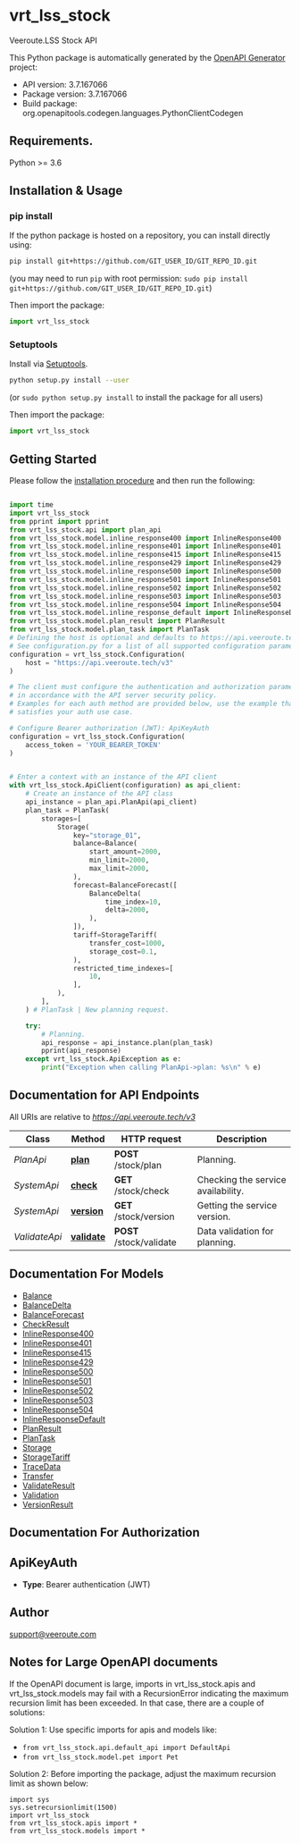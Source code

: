 # vrt_lss_stock
Veeroute.LSS Stock API

This Python package is automatically generated by the [OpenAPI Generator](https://openapi-generator.tech) project:

- API version: 3.7.167066
- Package version: 3.7.167066
- Build package: org.openapitools.codegen.languages.PythonClientCodegen

## Requirements.

Python >= 3.6

## Installation & Usage
### pip install

If the python package is hosted on a repository, you can install directly using:

```sh
pip install git+https://github.com/GIT_USER_ID/GIT_REPO_ID.git
```
(you may need to run `pip` with root permission: `sudo pip install git+https://github.com/GIT_USER_ID/GIT_REPO_ID.git`)

Then import the package:
```python
import vrt_lss_stock
```

### Setuptools

Install via [Setuptools](http://pypi.python.org/pypi/setuptools).

```sh
python setup.py install --user
```
(or `sudo python setup.py install` to install the package for all users)

Then import the package:
```python
import vrt_lss_stock
```

## Getting Started

Please follow the [installation procedure](#installation--usage) and then run the following:

```python

import time
import vrt_lss_stock
from pprint import pprint
from vrt_lss_stock.api import plan_api
from vrt_lss_stock.model.inline_response400 import InlineResponse400
from vrt_lss_stock.model.inline_response401 import InlineResponse401
from vrt_lss_stock.model.inline_response415 import InlineResponse415
from vrt_lss_stock.model.inline_response429 import InlineResponse429
from vrt_lss_stock.model.inline_response500 import InlineResponse500
from vrt_lss_stock.model.inline_response501 import InlineResponse501
from vrt_lss_stock.model.inline_response502 import InlineResponse502
from vrt_lss_stock.model.inline_response503 import InlineResponse503
from vrt_lss_stock.model.inline_response504 import InlineResponse504
from vrt_lss_stock.model.inline_response_default import InlineResponseDefault
from vrt_lss_stock.model.plan_result import PlanResult
from vrt_lss_stock.model.plan_task import PlanTask
# Defining the host is optional and defaults to https://api.veeroute.tech/v3
# See configuration.py for a list of all supported configuration parameters.
configuration = vrt_lss_stock.Configuration(
    host = "https://api.veeroute.tech/v3"
)

# The client must configure the authentication and authorization parameters
# in accordance with the API server security policy.
# Examples for each auth method are provided below, use the example that
# satisfies your auth use case.

# Configure Bearer authorization (JWT): ApiKeyAuth
configuration = vrt_lss_stock.Configuration(
    access_token = 'YOUR_BEARER_TOKEN'
)


# Enter a context with an instance of the API client
with vrt_lss_stock.ApiClient(configuration) as api_client:
    # Create an instance of the API class
    api_instance = plan_api.PlanApi(api_client)
    plan_task = PlanTask(
        storages=[
            Storage(
                key="storage_01",
                balance=Balance(
                    start_amount=2000,
                    min_limit=2000,
                    max_limit=2000,
                ),
                forecast=BalanceForecast([
                    BalanceDelta(
                        time_index=10,
                        delta=2000,
                    ),
                ]),
                tariff=StorageTariff(
                    transfer_cost=1000,
                    storage_cost=0.1,
                ),
                restricted_time_indexes=[
                    10,
                ],
            ),
        ],
    ) # PlanTask | New planning request.

    try:
        # Planning.
        api_response = api_instance.plan(plan_task)
        pprint(api_response)
    except vrt_lss_stock.ApiException as e:
        print("Exception when calling PlanApi->plan: %s\n" % e)
```

## Documentation for API Endpoints

All URIs are relative to *https://api.veeroute.tech/v3*

Class | Method | HTTP request | Description
------------ | ------------- | ------------- | -------------
*PlanApi* | [**plan**](docs/PlanApi.md#plan) | **POST** /stock/plan | Planning.
*SystemApi* | [**check**](docs/SystemApi.md#check) | **GET** /stock/check | Checking the service availability.
*SystemApi* | [**version**](docs/SystemApi.md#version) | **GET** /stock/version | Getting the service version.
*ValidateApi* | [**validate**](docs/ValidateApi.md#validate) | **POST** /stock/validate | Data validation for planning.


## Documentation For Models

 - [Balance](docs/Balance.md)
 - [BalanceDelta](docs/BalanceDelta.md)
 - [BalanceForecast](docs/BalanceForecast.md)
 - [CheckResult](docs/CheckResult.md)
 - [InlineResponse400](docs/InlineResponse400.md)
 - [InlineResponse401](docs/InlineResponse401.md)
 - [InlineResponse415](docs/InlineResponse415.md)
 - [InlineResponse429](docs/InlineResponse429.md)
 - [InlineResponse500](docs/InlineResponse500.md)
 - [InlineResponse501](docs/InlineResponse501.md)
 - [InlineResponse502](docs/InlineResponse502.md)
 - [InlineResponse503](docs/InlineResponse503.md)
 - [InlineResponse504](docs/InlineResponse504.md)
 - [InlineResponseDefault](docs/InlineResponseDefault.md)
 - [PlanResult](docs/PlanResult.md)
 - [PlanTask](docs/PlanTask.md)
 - [Storage](docs/Storage.md)
 - [StorageTariff](docs/StorageTariff.md)
 - [TraceData](docs/TraceData.md)
 - [Transfer](docs/Transfer.md)
 - [ValidateResult](docs/ValidateResult.md)
 - [Validation](docs/Validation.md)
 - [VersionResult](docs/VersionResult.md)


## Documentation For Authorization


## ApiKeyAuth

- **Type**: Bearer authentication (JWT)


## Author

support@veeroute.com


## Notes for Large OpenAPI documents
If the OpenAPI document is large, imports in vrt_lss_stock.apis and vrt_lss_stock.models may fail with a
RecursionError indicating the maximum recursion limit has been exceeded. In that case, there are a couple of solutions:

Solution 1:
Use specific imports for apis and models like:
- `from vrt_lss_stock.api.default_api import DefaultApi`
- `from vrt_lss_stock.model.pet import Pet`

Solution 2:
Before importing the package, adjust the maximum recursion limit as shown below:
```
import sys
sys.setrecursionlimit(1500)
import vrt_lss_stock
from vrt_lss_stock.apis import *
from vrt_lss_stock.models import *
```

